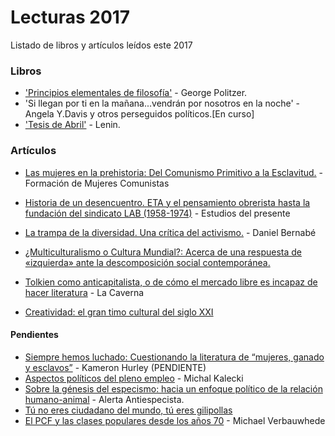 # Lecturas 2017
Listado de libros y artículos leídos este 2017


### Libros
 - ['Principios elementales de filosofía'](http://archivo.juventudes.org/textos/Georges%20Politzer/Principios%20Elementales%20de%20Filosofia.pdf) - George Politzer.
 - 'Si llegan por ti en la mañana...vendrán por nosotros en la noche' - Angela Y.Davis y otros perseguidos políticos.[En curso]
 - ['Tesis de Abril'](http://www.pcandalucia.org/wp-content/uploads/2017/04/tesis-de-abril-libre-distribucio%CC%81n.pdf) - Lenin.
 

### Artículos
 - [Las mujeres en la prehistoria: Del Comunismo Primitivo a la Esclavitud.](https://formacionmujerescomunistas.wordpress.com/2017/03/22/las-mujeres-en-la-prehistoria-del-comunismo-primitivo-a-la-esclavitud/) - Formación de Mujeres Comunistas 
 - [Historia de un desencuentro. ETA y el pensamiento obrerista hasta la fundación del sindicato LAB (1958-1974)](http://estudiosdelpresente.blogspot.com.es/2017/04/historia-de-un-desencuentro-eta-y-el.html) - Estudios del presente 
 - [La trampa de la diversidad. Una crítica del activismo.](http://www.lamarea.com/2017/03/29/la-trampa-la-diversidad-una-critica-del-activismo/) - Daniel Bernabé 
 - [¿Multiculturalismo o Cultura Mundial?: Acerca de una respuesta de «izquierda» ante la descomposición social contemporánea.](http://breaktheirhaughtypower.org/multiculturalismo-o-cultura-mundial-acerca-de-una-respuesta-de-izquierda-ante-la-descomposicion-social-contemporanea/)
 
 - [Tolkien como anticapitalista, o de cómo el mercado libre es incapaz de hacer literatura](https://lacavernadefilosofia.wordpress.com/2013/12/27/tolkien-como-anticapitalista-o-de-como-el-mercado-libre-es-incapaz-de-hacer-literatura/) - La Caverna 
 - [Creatividad: el gran timo cultural del siglo XXI](http://www.elconfidencial.com/cultura/2016-07-05/creatividad-desigualdad-paradojas-de-lo-cool_1226078/)
 
 #### Pendientes
- [Siempre hemos luchado: Cuestionando la literatura de “mujeres, ganado y esclavos”](http://www.fantasticaficcion.com/index.php/articulo-invitado-siempre-hemos-luchado-cuestionando-la-literatura-de-mujeres-ganado-y-esclavos-de-kameron-hurley/) - Kameron Hurley (PENDIENTE)
- [Aspectos políticos del pleno empleo](http://www.olafinanciera.unam.mx/new_web/21/pdfs/KaleckiOlaFinanciera21.pdf) - Michal Kalecki
- [Sobre la génesis del especismo: hacia un enfoque político de la relación humano-animal](https://a-antiespecista.com/2016/12/11/sobre-la-genesis-del-especismo-hacia-un-enfoque-politico-de-la-relacion-humano-animal-por-marco-maurizi/) - Alerta Antiespecista.
- [Tú no eres ciudadano del mundo, tú eres gilipollas](http://www.yonlok.com/no-eres-ciudadano-del-mundo/) 
- [El PCF y las clases populares desde los años 70](http://www.jaimelago.org/node/146) - Michael Verbauwhede
 
